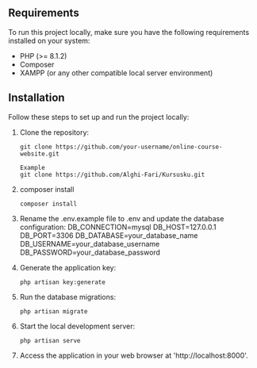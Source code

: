 ## Requirements

To run this project locally, make sure you have the following requirements installed on your system:

- PHP (>= 8.1.2)
- Composer
- XAMPP (or any other compatible local server environment)

## Installation

Follow these steps to set up and run the project locally:

1. Clone the repository:

   ```shell
   git clone https://github.com/your-username/online-course-website.git

   Example
   git clone https://github.com/Alghi-Fari/Kursusku.git
    ```

2. composer install

    ```shell
    composer install
    ```

3. Rename the .env.example file to .env and update the database configuration:
   DB_CONNECTION=mysql
   DB_HOST=127.0.0.1
   DB_PORT=3306
   DB_DATABASE=your_database_name
   DB_USERNAME=your_database_username
   DB_PASSWORD=your_database_password

4. Generate the application key:

   ```shell
   php artisan key:generate
   ```

5. Run the database migrations:

   ```shell
   php artisan migrate
   ```

6. Start the local development server:

   ```shell
   php artisan serve
   ```

7. Access the application in your web browser at
   'http://localhost:8000'.

